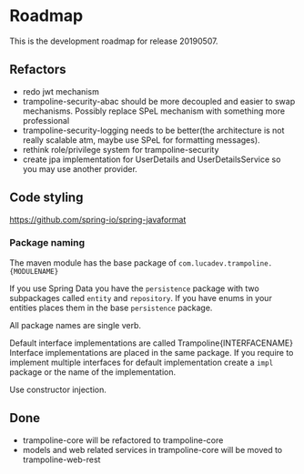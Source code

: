 # Roadmap

This is the development roadmap for release 20190507.

## Refactors

- redo jwt mechanism
- trampoline-security-abac should be more decoupled and easier to swap mechanisms. Possibly replace SPeL mechanism with something more professional
- trampoline-security-logging needs to be better(the architecture is not really scalable atm, maybe use SPeL for formatting messages).
- rethink role/privilege system for trampoline-security
- create jpa implementation for UserDetails and UserDetailsService so you may use another provider.

## Code styling

https://github.com/spring-io/spring-javaformat 


### Package naming

The maven module has the base package of `com.lucadev.trampoline.{MODULENAME}`

If you use Spring Data you have the `persistence` package with two subpackages called `entity` and `repository`.
If you have enums in your entities places them in the base `persistence` package.

All package names are single verb.

Default interface implementations are called Trampoline{INTERFACENAME} 
Interface implementations are placed in the same package.
If you require to implement multiple interfaces for default implementation create a `impl` package or the name of the implementation.

Use constructor injection.

## Done

- trampoline-core will be refactored to trampoline-core
- models and web related services in trampoline-core will be moved to trampoline-web-rest
